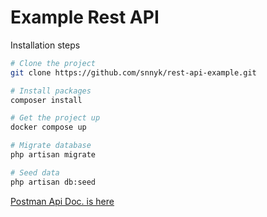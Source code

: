 # Example Rest API

Installation steps

```sh
# Clone the project
git clone https://github.com/snnyk/rest-api-example.git

# Install packages
composer install

# Get the project up
docker compose up

# Migrate database
php artisan migrate

# Seed data
php artisan db:seed

```
[Postman Api Doc. is here](https://documenter.getpostman.com/view/12113371/VUxKTUvT)
